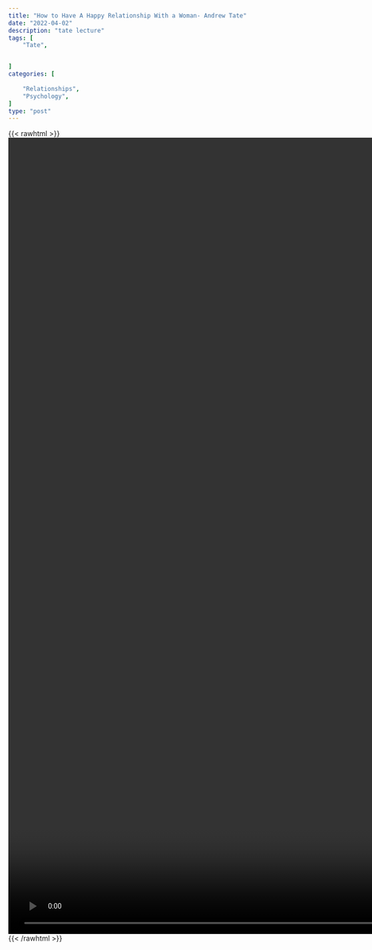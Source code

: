 ```yaml
---
title: "How to Have A Happy Relationship With a Woman- Andrew Tate"
date: "2022-04-02"
description: "tate lecture"
tags: [
    "Tate",


]
categories: [
    
    "Relationships",
    "Psychology",
]
type: "post"
---
```

{{< rawhtml >}}
    <video style="height:40vh;width:auto" overflow="hidden" controls>
        <source src="https://lectures.dev00ps.com/tate/Andrew%20Tate%20on%20The%20Key%20To%20a%20Happy%20Relationship%20with%20Woman%20%F0%9F%94%91.mp4" type="video/mp4"> 
    </video>
{{< /rawhtml >}}